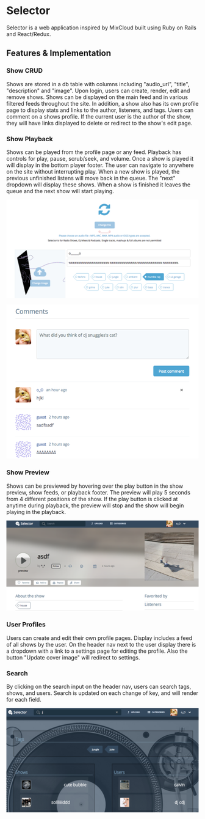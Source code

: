 # Selector

Selector is a web application inspired by MixCloud built using Ruby on Rails and React/Redux.

## Features & Implementation


### Show CRUD

Shows are stored in a db table with columns including "audio_url", "title",
"description" and "image". Upon login, users can create, render, edit and remove shows.
Shows can be displayed on the main feed and in various filtered feeds throughout the site.
In addition, a show also has its own profile page to display stats and links to
the author, listeners, and tags. Users can comment on a shows profile. If the current user
is the author of the show, they will have links displayed to delete or redirect to the
show's edit page.


### Show Playback

Shows can be played from the profile page or any feed. Playback has controls for
play, pause, scrub/seek, and volume. Once a show is played it will display in the
bottom player footer. The user can navigate to anywhere on the site without
interrupting play. When a new show is played, the previous unfinished listens will
move back in the queue. The "next" dropdown will display these shows. When a
show is finished it leaves the queue and the next show will start playing.

![image of show edit](screenshots/show_edit.png)

![image of comments](screenshots/comments.png)

### Show Preview

Shows can be previewed by hovering over the play button in the show preview,
show feeds, or playback footer. The preview will play 5 seconds from
4 different positions of the show. If the play button is clicked at anytime
during playback, the preview will stop and the show will begin playing in the
playback.

![image of preview](screenshots/preview.png)

### User Profiles

Users can create and edit their own profile pages. Display includes a feed of all
shows by the user. On the header nav next to the user display there is a dropdown
with a link to a settings page for editing the profile. Also the button
"Update cover image" will redirect to settings.


### Search

By clicking on the search input on the header nav, users can search tags,
shows, and users. Search is updated on each change of key, and will render
for each field.

![image of search](screenshots/search.png)
